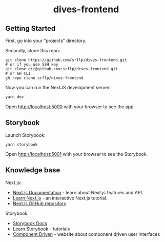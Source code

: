 <h1 align="center">
  dives-frontend
</h1>

## Getting Started

First, go into your "projects" directory.

Secondly, clone this repo:
```shell
git clone https://github.com/srflp/dives-frontend.git
# or if you use SSH key
git clone git@github.com:srflp/dives-frontend.git
# or GH CLI
gh repo clone srflp/dives-frontend
```
Now you can run the NextJS development server:
```bash
yarn dev
```

Open [http://localhost:5000](http://localhost:5000) with your browser to see the app.


## Storybook
Launch Storybook:
```shell
yarn storybook
```
Open [http://localhost:5001](http://localhost:5001) with your browser to see the Storybook.

## Knowledge base

Next.js:
- [Next.js Documentation](https://nextjs.org/docs) - learn about Next.js features and API.
- [Learn Next.js](https://nextjs.org/learn) - an interactive Next.js tutorial.
- [Next.js GitHub repository](https://github.com/vercel/next.js/)

Storybook:
- [Storybook Docs](https://storybook.js.org/docs/react/get-started/introduction)
- [Learn Storybook](https://www.learnstorybook.com/) - tutorials
- [Component Driven](https://www.componentdriven.org/) - website about component driven user interfaces 